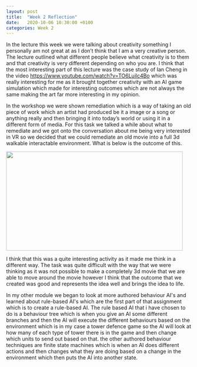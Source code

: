 ```yaml
---
layout: post
title:  "Week 2 Reflection"
date:   2020-10-06 10:30:00 +0100
categories: Week 2
---
```

In the lecture this week we were talking about creativity something I personally am not great at as I don’t think that I am a very creative person. The lecture outlined what different people believe what creativity is to them and that creativity is very different depending on who you are. I think that the most interesting part of this lecture was the case study of Ian Cheng in the video https://www.youtube.com/watch?v=TO6Luilc4Bo which was really interesting for me as it brought together creativity with an AI game simulation which made for interesting outcomes which are not always the same making the art far more interesting in my opinion.

In the workshop we were shown remediation which is a way of taking an old piece of work which an artist had produced be it a image or a song or anything really and then bringing it into today’s world or using it in a different form of media. For this task we talked a while about what to remediate and we got onto the conversation about me being very interested in VR so we decided that we could remediate an old movie into a full 3d walkable interactable environment. What is below is the outcome of this.

<img src="https://raw.githubusercontent.com/f15h96/f15h96.github.io/gh-pages/Pics/Vr_movie.gif" width="480" height="270" frameBorder="0">
 
I think that this was a quite interesting activity as it made me think in a different way. The task was quite difficult with the way that we were thinking as it was not possible to make a completely 3d movie that we are able to move around the movie however I think that the outcome that we created was good and represents the idea well and brings the idea to life.

In my other module we began to look at more authored behaviour AI's and learned about rule-based AI's which are the first part of that assignment which is to create a rule-based AI. The rule based AI that i have chosen to do is a behaviour tree which is when you give an AI some different branches and then the AI will execute the different behaviours based on the environment which is in my case a tower defence game so the AI will look at how many of each type of tower there is in the game and then change which units to send out based on that. the other authored behaviour techniques are finite state machines which is when an AI does different actions and then changes what they are doing based on a change in the environment which then puts the AI into another state.
